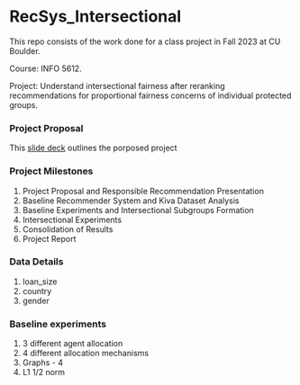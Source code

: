 # RecSys_Intersectional
This repo consists of the work done for a class project in Fall 2023 at CU Boulder. 

Course: INFO 5612. 

Project: Understand intersectional fairness after reranking recommendations for proportional fairness concerns of individual protected groups.

### Project Proposal

This [slide deck](https://docs.google.com/presentation/d/111QYzE0Dft8lYMAyx9mbYfdKhVE8LjF2XKH9dUamnHw/edit?usp=sharing) outlines the porposed project

### Project Milestones

1. Project Proposal and Responsible Recommendation Presentation
2. Baseline Recommender System and Kiva Dataset Analysis
3. Baseline Experiments and Intersectional Subgroups Formation
4. Intersectional Experiments
5. Consolidation of Results
6. Project Report

### Data Details
1. loan_size
2. country
3. gender

### Baseline experiments
1. 3 different agent allocation
2. 4 different allocation mechanisms
3. Graphs - 4 
4. L1 1/2 norm
